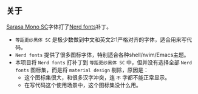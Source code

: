 ## 关于

[Sarasa Mono SC](https://github.com/be5invis/Sarasa-Gothic)字体打了[Nerd
fonts](https://github.com/ryanoasis/nerd-fonts)补丁。

- `等距更纱黑体 SC` 是极少数做到中文和英文2:1严格对齐的字体，适合用来写代码。
- `Nerd fonts` 提供了很多图标字体，特别适合各种shell/nvim/Emacs主题。
- 本项目将 `Nerd fonts` 打补丁到 `等距更纱黑体 SC` 中，但并没有选择全部 `Nerd
  fonts` 图标集，而是将 `material design` 剔除，原因是：
  - 这个图标集很大，和很多汉字冲突，连 `不` 字都不能正常显示。
  - 在写代码这个使用场景中，这个图标集没什么用。
